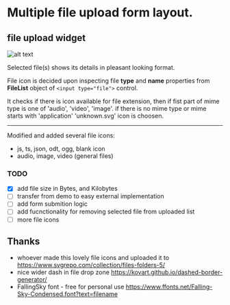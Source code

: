 # Multiple file upload form layout.
## file upload widget
![alt text](https://github.com/[username]/[reponame]/blob/[branch]/image.jpg?raw=true)

Selected file(s) shows its details in pleasant looking format.
  
File icon is decided upon inspecting file **type** and **name** properties from **FileList** object of `<input type="file">` control.   
  
It checks if there is icon available for file extension, then if fist part of mime type is one of 'audio', 'video', 'image'. 
if there is no mime type or mime starts with 'application' 'unknown.svg' icon is choosen.

---

Modified and added several file icons:
  - js, ts, json, odt, ogg,  blank icon
  - audio, image, video (general files)

### TODO
- [x] add file size in Bytes, and Kilobytes
- [ ] transfer from demo to easy external implementation
- [ ] add form submition logic
- [ ] add fucnctionality for removing selected file from uploaded list
- [ ] more file icons

## Thanks
- whoever made this lovely file icons and uploaded it to https://www.svgrepo.com/collection/files-folders-5/
- nice wider dash in file drop zone https://kovart.github.io/dashed-border-generator/
- FallingSky font - free for personal use https://www.ffonts.net/Falling-Sky-Condensed.font?text=filename